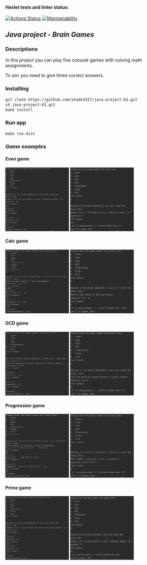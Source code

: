 #### Hexlet tests and linter status:
[![Actions Status](https://github.com/shade3317/java-project-61/actions/workflows/hexlet-check.yml/badge.svg)](https://github.com/shade3317/java-project-61/actions)
[![Maintainability](https://api.codeclimate.com/v1/badges/ce0eb982244760aba0a5/maintainability)](https://codeclimate.com/github/shade3317/java-project-61/maintainability)


## ***Java project - Brain Games***


### **Descriptions**
In this project you can play five console games with solving math assignments. 
  
To win you need to give three correct answers.


### **Installing**
```
git clone https://github.com/shade3317/java-project-61.git
cd java-project-61.git
make install
```


### **Run app**
```
make run-dist
```


### ***Game examples***
#### **Even game** 
<img src="https://github.com/shade3317/ImagesForProjects/blob/master/java-project-61/Even_Victory.PNG" width="200" height="200" alt="">
<img src="https://github.com/shade3317/ImagesForProjects/blob/master/java-project-61/Even_Defeat.PNG" width="200" height="200" alt="">

#### **Calc game**
<img src="https://github.com/shade3317/ImagesForProjects/blob/master/java-project-61/Calc_Victory.PNG" width="200" height="200" alt="">
<img src="https://github.com/shade3317/ImagesForProjects/blob/master/java-project-61/Calc_Defeat.PNG" width="200" height="200" alt="">

#### **GCD game**
<img src="https://github.com/shade3317/ImagesForProjects/blob/master/java-project-61/GCD_Victory.PNG" width="200" height="200" alt="">
<img src="https://github.com/shade3317/ImagesForProjects/blob/master/java-project-61/GCD_Defeat.PNG" width="200" height="200" alt="">

#### **Progression game**
<img src="https://github.com/shade3317/ImagesForProjects/blob/master/java-project-61/Progression_Victory.PNG" width="200" height="200" alt="">
<img src="https://github.com/shade3317/ImagesForProjects/blob/master/java-project-61/Progression_Defeat.PNG" width="200" height="200" alt="">

#### **Prime game**
<img src="https://github.com/shade3317/ImagesForProjects/blob/master/java-project-61/Prime_Victory.PNG" width="200" height="200" alt="">
<img src="https://github.com/shade3317/ImagesForProjects/blob/master/java-project-61/Prime_Defeat.PNG" width="200" height="200" alt="">